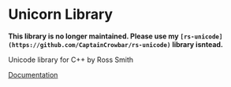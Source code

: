 # Unicorn Library #

**This library is no longer maintained. Please use my
`[rs-unicode](https://github.com/CaptainCrowbar/rs-unicode)`
library isntead.**

Unicode library for C++ by Ross Smith

[Documentation](http://htmlpreview.github.io/?https://github.com/CaptainCrowbar/unicorn-lib/blob/master/doc/index.html)
